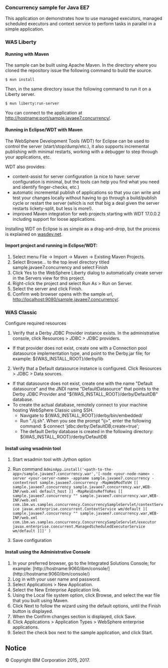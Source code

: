 ### Concurrency sample for Java EE7

This application on demonstrates how to use managed executors, managed scheduled executors and context service to perform tasks in parallel in a simple application.

### WAS Liberty
#### Running with Maven

The sample can be built using Apache Maven. In the directory where you cloned the repository issue the following command to build the source.

  `$ mvn install`

Then, in the same directory issue the following command to run it on a Liberty server.

  `$ mvn liberty:run-server`

You can connect to the application at [http://hostname:port/sample.javaee7.concurrency/](http://hostname:port/sample.javaee7.concurrency/).

#### Running in Eclipse/WDT with Maven

The WebSphere Development Tools (WDT) for Eclipse can be used to control the server (start/stop/dump/etc.), it also supports incremental publishing with minimal restarts, working with a debugger to step through your applications, etc.

WDT also provides:

- content-assist for server configuration (a nice to have: server configuration is minimal, but the tools can help you find what you need and identify finger-checks, etc.)
- automatic incremental publish of applications so that you can write and test your changes locally without having to go through a build/publish cycle or restart the server (which is not that big a deal given the server restarts lickety-split, but less is more!).
- improved Maven integration for web projects starting with WDT 17.0.0.2 including support for loose applications.

Installing WDT on Eclipse is as simple as a drag-and-drop, but the process is explained on [wasdev.net](https://developer.ibm.com/wasdev/downloads/liberty-profile-using-eclipse/).

#### Import project and running in Eclipse/WDT:

1.	Select menu File -> Import -> Maven -> Existing Maven Projects.
2.	Select Browse... to the top level directory titled sample.javaee7.concurrency and select Finish
3.	Click Yes to the WebSphere Liberty dialog to automatically create server in the Servers view for this project.
4.  Right-click the project and select Run As > Run on Server.
5.  Select the server and click Finish.
6.  Confirm web browser opens with the sample url, [http://localhost:9080/sample.javaee7.concurrency/](http://localhost:9080/sample.javaee7.concurrency/).


### WAS Classic

Configure required resources

1.	Verify that a Derby JDBC Provider instance exists. In the administrative console, click Resources > JDBC > JDBC providers.
  - If that provider does not exist, create one with a Connection pool datasource implementation type, and point to the Derby.jar file; for example: ${WAS_INSTALL_ROOT}/derby/lib

2.	Verify that a Default datasource instance is configured. Click Resources > JDBC > Data sources.
  - If that datasource does not exist, create one with the name "Default datasource" and the JNDI name "DefaultDatasource" that points to the Derby JDBC Provider and "${WAS_INSTALL_ROOT}/derby/DefaultDB" database.
  - To create the actual database, remotely connect to your machine hosting WebSphere Classic using SSH.
    - Navigate to ${WAS_INSTALL_ROOT}/derby/bin/embedded/
    - Run "./ij.sh". When you see the prompt "ij>", enter the following command:
        $ connect 'jdbc:derby:DefaultDB;create=true';
    - The default Derby database is created in the following directory: ${WAS_INSTALL_ROOT}/derby/DefaultDB

#### Install using wsadmin tool

1. Start wsadmin tool with Jython option 
2. Run command 
`AdminApp.install('<path-to-the-app>/sample.javaee7.concurrency.war','[-node <your-node-name> -server <your-server-name> -appname sample.javaee7.concurrency -contextroot sample.javaee7.concurrency -MapWebModToVH [[ sample.javaee7.concurrency sample.javaee7.concurrency.war,WEB-INF/web.xml default_host ]] -MapResEnvRefToRes [[ sample.javaee7.concurrency "" sample.javaee7.concurrency.war,WEB-INF/web.xml com.ibm.ws.samples.concurrency.ConcurrencySampleServlet/contextService javax.enterprise.concurrent.ContextService wm/default ][ sample.javaee7.concurrency "" sample.javaee7.concurrency.war,WEB-INF/web.xml com.ibm.ws.samples.concurrency.ConcurrencySampleServlet/executor javax.enterprise.concurrent.ManagedScheduledExecutorService wm/default ]]]' ) `

3. Save configuration 

#### Install using the Administrative Console

1.	In your preferred browser, go to the Integrated Solutions Console; for example: [http://hostname:9060/ibm/console/]
(http://hostname:9060/ibm/console/)
2.	Log in with your user name and password.
3.	Select Applications > New Application.
4.	Select the New Enterprise Application link.
5.	Using the Local file system option, click Browse, and select the war file that you built using Maven.
6.	Click Next to follow the wizard using the default options, until the Finish button is displayed.
7.	When the Confirm changes section is displayed, click Save.
8.	Click Applications > Application Types > WebSphere enterprise applications.
9.	Select the check box next to the sample application, and click Start.

## Notice

© Copyright IBM Corporation 2015, 2017.
